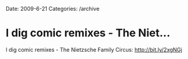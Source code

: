 Date: 2009-6-21
Categories: /archive

# I dig comic remixes - The Niet...

I dig comic remixes - The Nietzsche Family Circus: <a href="http://bit.ly/2xgNGj" rel="nofollow">http://bit.ly/2xgNGj</a>
